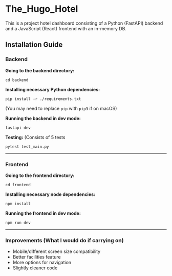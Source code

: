 
# The_Hugo_Hotel

This is a project hotel dashboard consisting of a Python (FastAPI) backend and a JavaScript (React) frontend with an in-memory DB.

## Installation Guide  


### Backend

**Going to the backend directory:**
```
cd backend
```

**Installing necessary Python dependencies:**
```
pip install -r ./requirements.txt
```
(You may need to replace `pip` with `pip3` if on macOS)

**Running the backend in dev mode:**


```
fastapi dev
```

**Testing:**
(Consists of 5 tests

```
pytest test_main.py
```

---

### Frontend

**Going to the frontend directory:**
```
cd frontend
```
**Installing necessary node dependencies:**
```
npm install
```

**Running the frontend in dev mode:**
```
npm run dev
```

---

### Improvements (What I would do if carrying on)
- Mobile/different screen size compatibility
- Better facilities feature
- More options for navigation
- Slightly cleaner code



